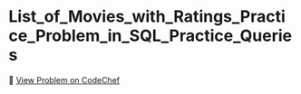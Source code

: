 # List_of_Movies_with_Ratings_Practice_Problem_in_SQL_Practice_Queries

🔗 [View Problem on CodeChef](https://www.codechef.com/practice/course/sql-case-studies-topic-wise/SQLBP01/problems/SQLPBP01?tab=solution)
